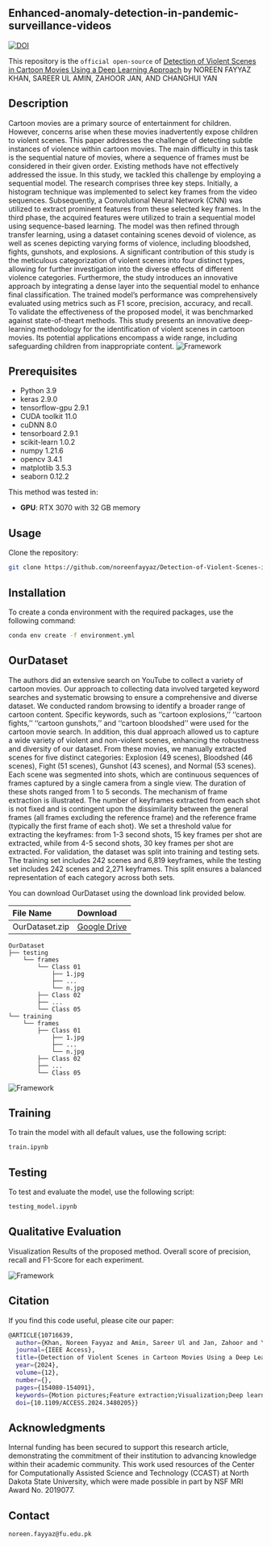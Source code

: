 ## Enhanced-anomaly-detection-in-pandemic-surveillance-videos
 
[![DOI](https://img.shields.io/badge/DOI-10.1109/ACCESS.2024.3480205-blue)](https://doi.org/10.1109/ACCESS.2024.3480205)  


This repository is the ```official open-source``` of [Detection of Violent Scenes in Cartoon Movies
Using a Deep Learning Approach](https://doi.org/10.1109/ACCESS.2024.3480205)
by NOREEN FAYYAZ KHAN, SAREER UL AMIN, ZAHOOR JAN, AND CHANGHUI YAN

## Description
Cartoon movies are a primary source of entertainment for children. However, concerns arise
when these movies inadvertently expose children to violent scenes. This paper addresses the challenge of
detecting subtle instances of violence within cartoon movies. The main difficulty in this task is the sequential
nature of movies, where a sequence of frames must be considered in their given order. Existing methods have
not effectively addressed the issue. In this study, we tackled this challenge by employing a sequential model.
The research comprises three key steps. Initially, a histogram technique was implemented to select key frames
from the video sequences. Subsequently, a Convolutional Neural Network (CNN) was utilized to extract
prominent features from these selected key frames. In the third phase, the acquired features were utilized
to train a sequential model using sequence-based learning. The model was then refined through transfer
learning, using a dataset containing scenes devoid of violence, as well as scenes depicting varying forms
of violence, including bloodshed, fights, gunshots, and explosions. A significant contribution of this study
is the meticulous categorization of violent scenes into four distinct types, allowing for further investigation
into the diverse effects of different violence categories. Furthermore, the study introduces an innovative
approach by integrating a dense layer into the sequential model to enhance final classification. The trained
model’s performance was comprehensively evaluated using metrics such as F1 score, precision, accuracy,
and recall. To validate the effectiveness of the proposed model, it was benchmarked against state-of-theart methods. This study presents an innovative deep-learning methodology for the identification of violent
scenes in cartoon movies. Its potential applications encompass a wide range, including safeguarding children
from inappropriate content.
![Framework](images/fig1.png)

## Prerequisites
- Python 3.9
- keras 2.9.0
- tensorflow-gpu 2.9.1
- CUDA toolkit 11.0
- cuDNN 8.0
- tensorboard 2.9.1
- scikit-learn 1.0.2
- numpy 1.21.6
- opencv 3.4.1
- matplotlib 3.5.3
- seaborn 0.12.2

This method was tested in:
- **GPU**: RTX 3070 with 32 GB memory


## Usage
Clone the repository:
```bash
git clone https://github.com/noreenfayyaz/Detection-of-Violent-Scenes-in-Cartoon-Movies.git
```

## Installation 
To create a conda environment with the required packages, use the following command:
```bash
conda env create -f environment.yml
```

## OurDataset 
 The authors did an extensive search on YouTube to collect a variety of cartoon movies. Our approach to collecting data involved targeted keyword searches and systematic browsing to ensure a comprehensive and diverse dataset. We conducted random browsing to identify a broader range of cartoon content. Specific keywords, such as ‘‘cartoon explosions,’’ ‘‘cartoon fights,’’ ‘‘cartoon gunshots,’’ and ‘‘cartoon bloodshed’’ were used for the cartoon movie search. In addition, this dual approach allowed us to capture a wide variety of violent and non-violent scenes, enhancing the robustness and diversity of our dataset. From these movies, we manually extracted scenes for five distinct categories: Explosion (49 scenes), Bloodshed (46 scenes), Fight (51 scenes), Gunshot (43 scenes), and Normal (53 scenes). Each scene was segmented into shots, which are continuous sequences of frames captured by a single camera from a single view. The duration of these shots ranged from 1 to 5 seconds. The mechanism of frame extraction is illustrated. The number of keyframes extracted from each shot is not fixed and is contingent upon the dissimilarity between the general frames (all frames excluding the reference frame) and the reference frame (typically the first frame of each shot). We set a threshold value for extracting the keyframes: from 1-3 second shots, 15 key frames per shot are extracted, while from 4-5 second shots, 30 key frames per shot are extracted. For validation, the dataset was split into training and testing sets. The training set includes 242 scenes and 6,819 keyframes, while the testing set includes 242 scenes and 2,271 keyframes. This split ensures a balanced representation of each category across both sets.

You can download OurDataset using the download link provided below.

|  File Name |  Download   |   
|:-----------|:-----------|
|OurDataset.zip| [Google Drive](https://drive.google.com/drive/folders/1G4GK1Cw3jmZ5335bO0IJCwf754TD-xjz?usp=sharing)|

```
OurDataset
├── testing
    └── frames
        └── Class 01
            ├── 1.jpg
            ├── ...
            └── n.jpg
        ├── Class 02
        ├── ...
        └── Class 05
└── training
    └── frames
        ├── Class 01
            ├── 1.jpg
            ├── ...
            └── n.jpg
        ├── Class 02
        ├── ...
        └── Class 05
```

![Framework](images/fig2.png)

## Training

To train the model with all default values, use the following script:

```bash
train.ipynb 
```

## Testing

To test and evaluate the model, use the following script:

```bash
testing_model.ipynb 
```
## Qualitative Evaluation
Visualization Results of the proposed method. Overall score of precision, recall and F1-Score for each
experiment.

![Framework](images/fig3.png)

## Citation
If you find this code useful, please cite our paper:
```bash
@ARTICLE{10716639,
  author={Khan, Noreen Fayyaz and Amin, Sareer Ul and Jan, Zahoor and Yan, Changhui},
  journal={IEEE Access}, 
  title={Detection of Violent Scenes in Cartoon Movies Using a Deep Learning Approach}, 
  year={2024},
  volume={12},
  number={},
  pages={154080-154091},
  keywords={Motion pictures;Feature extraction;Visualization;Deep learning;Spatiotemporal phenomena;Explosions;Accuracy;Media;Convolutional neural networks;Computer science;Videos;Classification algorithms;Violence classification;deep learning;animated video classification;sequence learning;shot segmentation},
  doi={10.1109/ACCESS.2024.3480205}}


```

## Acknowledgments
Internal funding has been secured to support this research article, demonstrating the commitment of their institution to advancing knowledge within their academic community. This work used resources of the Center for Computationally Assisted Science and Technology (CCAST) at North Dakota State University, which were made possible in part by NSF MRI Award No. 2019077.

## Contact
```
noreen.fayyaz@fu.edu.pk

```
